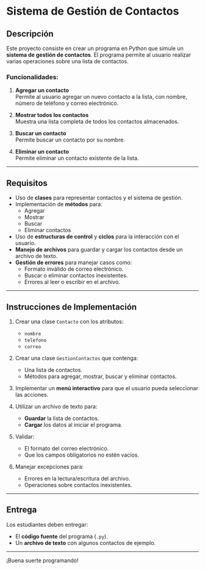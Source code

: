 # Sistema de Gestión de Contactos

## Descripción

Este proyecto consiste en crear un programa en Python que simule un **sistema de gestión de contactos**. El programa permite al usuario realizar varias operaciones sobre una lista de contactos.

### Funcionalidades:

1. **Agregar un contacto**  
   Permite al usuario agregar un nuevo contacto a la lista, con nombre, número de teléfono y correo electrónico.

2. **Mostrar todos los contactos**  
   Muestra una lista completa de todos los contactos almacenados.

3. **Buscar un contacto**  
   Permite buscar un contacto por su nombre.

4. **Eliminar un contacto**  
   Permite eliminar un contacto existente de la lista.

---

## Requisitos

- Uso de **clases** para representar contactos y el sistema de gestión.
- Implementación de **métodos** para:
  - Agregar
  - Mostrar
  - Buscar
  - Eliminar contactos
- Uso de **estructuras de control** y **ciclos** para la interacción con el usuario.
- **Manejo de archivos** para guardar y cargar los contactos desde un archivo de texto.
- **Gestión de errores** para manejar casos como:
  - Formato inválido de correo electrónico.
  - Buscar o eliminar contactos inexistentes.
  - Errores al leer o escribir en el archivo.

---

## Instrucciones de Implementación

1. Crear una clase `Contacto` con los atributos:
   - `nombre`
   - `telefono`
   - `correo`

2. Crear una clase `GestionContactos` que contenga:
   - Una lista de contactos.
   - Métodos para agregar, mostrar, buscar y eliminar contactos.

3. Implementar un **menú interactivo** para que el usuario pueda seleccionar las acciones.

4. Utilizar un archivo de texto para:
   - **Guardar** la lista de contactos.
   - **Cargar** los datos al iniciar el programa.

5. Validar:
   - El formato del correo electrónico.
   - Que los campos obligatorios no estén vacíos.

6. Manejar excepciones para:
   - Errores en la lectura/escritura del archivo.
   - Operaciones sobre contactos inexistentes.

---

## Entrega

Los estudiantes deben entregar:
- El **código fuente** del programa (`.py`).
- Un **archivo de texto** con algunos contactos de ejemplo.

---

¡Buena suerte programando!

